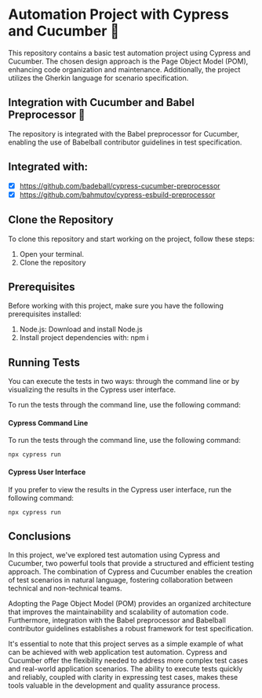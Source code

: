 # Automation Project with Cypress and Cucumber 🚀

This repository contains a basic test automation project using Cypress and Cucumber. The chosen design approach is the Page Object Model (POM), enhancing code organization and maintenance. Additionally, the project utilizes the Gherkin language for scenario specification.

## Integration with Cucumber and Babel Preprocessor 🥒

The repository is integrated with the Babel preprocessor for Cucumber, enabling the use of Babelball contributor guidelines in test specification.

## Integrated with:

- [x] https://github.com/badeball/cypress-cucumber-preprocessor
- [x] https://github.com/bahmutov/cypress-esbuild-preprocessor

## Clone the Repository

To clone this repository and start working on the project, follow these steps:

1. Open your terminal.
2. Clone the repository

## Prerequisites
Before working with this project, make sure you have the following prerequisites installed:

1. Node.js: Download and install Node.js
2. Install project dependencies with: npm i

## Running Tests
You can execute the tests in two ways: through the command line or by visualizing the results in the Cypress user interface.

To run the tests through the command line, use the following command:

#### Cypress Command Line
To run the tests through the command line, use the following command:
```
npx cypress run
```

#### Cypress User Interface
If you prefer to view the results in the Cypress user interface, run the following command:

```
npx cypress run
```

## Conclusions
In this project, we've explored test automation using Cypress and Cucumber, two powerful tools that provide a structured and efficient testing approach. The combination of Cypress and Cucumber enables the creation of test scenarios in natural language, fostering collaboration between technical and non-technical teams.

Adopting the Page Object Model (POM) provides an organized architecture that improves the maintainability and scalability of automation code. Furthermore, integration with the Babel preprocessor and Babelball contributor guidelines establishes a robust framework for test specification.

It's essential to note that this project serves as a simple example of what can be achieved with web application test automation. Cypress and Cucumber offer the flexibility needed to address more complex test cases and real-world application scenarios. The ability to execute tests quickly and reliably, coupled with clarity in expressing test cases, makes these tools valuable in the development and quality assurance process.

